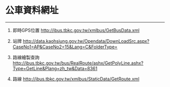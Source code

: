 # 公車資料網址
------

1. 即時GPS位置
http://ibus.tbkc.gov.tw/xmlbus/GetBusData.xml

2. 站牌
http://data.kaohsiung.gov.tw/Opendata/DownLoadSrc.aspx?CaseNo1=AP&CaseNo2=15&Lang=C&FolderType=

3. 路線繪製查詢
http://ibus.tbkc.gov.tw/bus/RealRoute/ashx/GetPolyLine.ashx?Type=GetLine&Plang=zh_tw&Data=8361

4. 路線
http://ibus.tbkc.gov.tw/xmlbus/StaticData/GetRoute.xml
